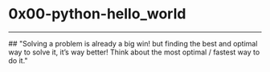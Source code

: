 # 0x00-python-hello_world
<hr>
## "Solving a problem is already a big win! but finding the best and optimal way to solve it, it’s way better! Think about the most optimal / fastest way to do it."
